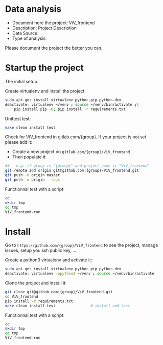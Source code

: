 # Data analysis
- Document here the project: ViV_frontend
- Description: Project Description
- Data Source:
- Type of analysis:

Please document the project the better you can.

# Startup the project

The initial setup.

Create virtualenv and install the project:
```bash
sudo apt-get install virtualenv python-pip python-dev
deactivate; virtualenv ~/venv ; source ~/venv/bin/activate ;\
    pip install pip -U; pip install -r requirements.txt
```

Unittest test:
```bash
make clean install test
```

Check for ViV_frontend in gitlab.com/{group}.
If your project is not set please add it:

- Create a new project on `gitlab.com/{group}/ViV_frontend`
- Then populate it:

```bash
##   e.g. if group is "{group}" and project_name is "ViV_frontend"
git remote add origin git@github.com:{group}/ViV_frontend.git
git push -u origin master
git push -u origin --tags
```

Functionnal test with a script:

```bash
cd
mkdir tmp
cd tmp
ViV_frontend-run
```

# Install

Go to `https://github.com/{group}/ViV_frontend` to see the project, manage issues,
setup you ssh public key, ...

Create a python3 virtualenv and activate it:

```bash
sudo apt-get install virtualenv python-pip python-dev
deactivate; virtualenv -ppython3 ~/venv ; source ~/venv/bin/activate
```

Clone the project and install it:

```bash
git clone git@github.com:{group}/ViV_frontend.git
cd ViV_frontend
pip install -r requirements.txt
make clean install test                # install and test
```
Functionnal test with a script:

```bash
cd
mkdir tmp
cd tmp
ViV_frontend-run
```
